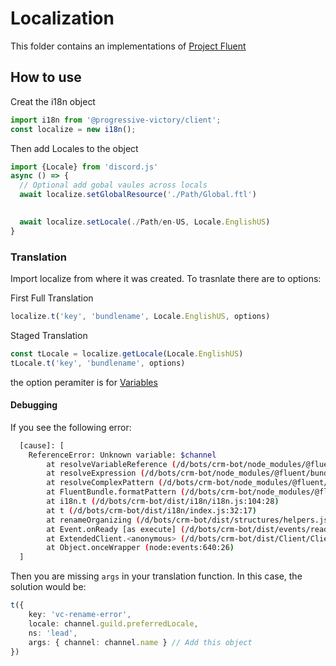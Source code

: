 # Localization

This folder contains an implementations of [Project Fluent](https://github.com/projectfluent/fluent.js)

## How to use

Creat the i18n object
```ts
import i18n from '@progressive-victory/client';
const localize = new i18n();
```
Then add Locales to the object
```ts
import {Locale} from 'discord.js'
async () => {
  // Optional add gobal vaules across locals 
  await localize.setGlobalResource('./Path/Global.ftl')
  

  await localize.setLocale(./Path/en-US, Locale.EnglishUS)
}
```
### Translation
Import localize from where it was created. To trasnlate there are to options:

First Full Translation

```ts
localize.t('key', 'bundlename', Locale.EnglishUS, options)
```

Staged Translation
```ts
const tLocale = localize.getLocale(Locale.EnglishUS)
tLocale.t('key', 'bundlename', options)
```
the option peramiter is for [Variables](https://projectfluent.org/fluent/guide/variables.html)

#### Debugging

If you see the following error:

```bash
  [cause]: [
    ReferenceError: Unknown variable: $channel
        at resolveVariableReference (/d/bots/crm-bot/node_modules/@fluent/bundle/index.js:213:31)
        at resolveExpression (/d/bots/crm-bot/node_modules/@fluent/bundle/index.js:181:24)
        at resolveComplexPattern (/d/bots/crm-bot/node_modules/@fluent/bundle/index.js:349:25)
        at FluentBundle.formatPattern (/d/bots/crm-bot/node_modules/@fluent/bundle/index.js:702:29)
        at i18n.t (/d/bots/crm-bot/dist/i18n/i18n.js:104:28)
        at t (/d/bots/crm-bot/dist/i18n/index.js:32:17)
        at renameOrganizing (/d/bots/crm-bot/dist/structures/helpers.js:264:41)
        at Event.onReady [as execute] (/d/bots/crm-bot/dist/events/ready.js:43:49)
        at ExtendedClient.<anonymous> (/d/bots/crm-bot/dist/Client/Client.js:170:56)
        at Object.onceWrapper (node:events:640:26)
  ]
```

Then you are missing `args` in your translation function.
In this case, the solution would be:

```ts
t({
    key: 'vc-rename-error',
    locale: channel.guild.preferredLocale,
    ns: 'lead',
    args: { channel: channel.name } // Add this object
})
```
